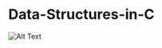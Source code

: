 # Data-Structures-in-C

![Alt Text]([direct_image_url](https://paulonteri.com/dsa/assets/images/Common_Data_Structure_Operations-9cfc3652a9e02d4b146845ad8f24f365.png)https://paulonteri.com/dsa/assets/images/Common_Data_Structure_Operations-9cfc3652a9e02d4b146845ad8f24f365.png)
